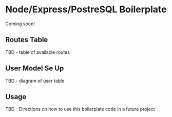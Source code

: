 # Node/Express/PostreSQL Boilerplate

Coming soon!

## Routes Table

TBD - table of available routes

## User Model Se Up

TBD - diagram of user table

## Usage

TBD - Directions on how to use this boilerplate code in a future project